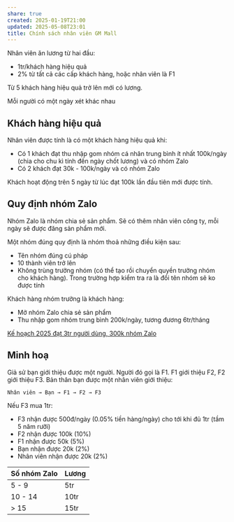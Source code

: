 ```yaml
---
share: true
created: 2025-01-19T21:00
updated: 2025-05-08T23:01
title: Chính sách nhân viên GM Mall
---
```

Nhân viên ăn lương từ hai đầu:
- 1tr/khách hàng hiệu quả
- 2% từ tất cả các cấp khách hàng, hoặc nhân viên là F1

Từ 5 khách hàng hiệu quả trở lên mới có lương. 

Mỗi người có một ngày xét khác nhau

## Khách hàng hiệu quả
Nhân viên được tính là có một khách hàng hiệu quả khi:
- Có 1 khách đạt thu nhập gom nhóm cá nhân trung bình ít nhất 100k/ngày (chia cho chu kì tính đến ngày chốt lương) và có nhóm Zalo
- Có 2 khách đạt 30k - 100k/ngày và có nhóm Zalo

Khách hoạt động trên 5 ngày từ lúc đạt 100k lần đầu tiên mới được tính.

## Quy định nhóm Zalo
Nhóm Zalo là nhóm chia sẻ sản phẩm. Sẽ có thêm nhân viên công ty, mỗi ngày sẽ được đăng sản phẩm mới.

Một nhóm đúng quy định là nhóm thoả những điều kiện sau:
- Tên nhóm đúng cú pháp
- 10 thành viên trở lên
- Không trùng trưởng nhóm (có thể tạo rồi chuyển quyền trưởng nhóm cho khách hàng). Trong trường hợp kiểm tra ra là đổi tên nhóm sẽ ko được tính 

Khách hàng nhóm trưởng là khách hàng:
- Mở nhóm Zalo chia sẻ sản phẩm
- Thu nhập gom nhóm trung bình 200k/ngày, tương đương 6tr/tháng

[Kế hoạch 2025 đạt 3tr người dùng, 300k nhóm Zalo](../K%E1%BA%BF%20ho%E1%BA%A1ch%202025%20%C4%91%E1%BA%A1t%203tr%20ng%C6%B0%E1%BB%9Di%20d%C3%B9ng,%20300k%20nh%C3%B3m%20Zalo.md)
## Minh hoạ
Giả sử bạn giới thiệu được một người. Người đó gọi là F1. F1 giới thiệu F2, F2 giới thiệu F3. Bản thân bạn được một nhân viên giới thiệu:
```
Nhân viên → Bạn → F1 → F2 → F3
```
Nếu F3 mua 1tr:
- F3 nhận được 500đ/ngày (0.05% tiền hàng/ngày) cho tới khi đủ 1tr (tầm 5 năm rưỡi)
- F2 nhận được 100k (10%)
- F1 nhận được 50k (5%)
- Bạn nhận được 20k (2%)
- Nhân viên nhận được 20k (2%)

| Số nhóm Zalo | Lương |
| ------------ | ----- |
| 5 - 9        | 5tr   |
| 10 - 14      | 10tr  |
| > 15         | 15tr  |
